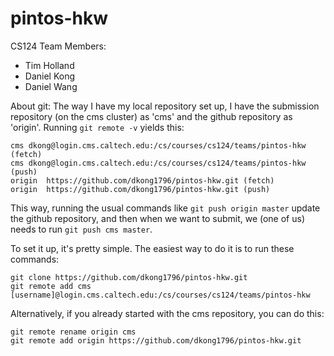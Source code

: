 pintos-hkw
==========

CS124 Team Members:
- Tim Holland
- Daniel Kong
- Daniel Wang

About git:
The way I have my local repository set up, I have the submission repository (on the cms cluster) as 'cms' and the github repository as 'origin'. Running `git remote -v` yields this:

```
cms	dkong@login.cms.caltech.edu:/cs/courses/cs124/teams/pintos-hkw (fetch)
cms	dkong@login.cms.caltech.edu:/cs/courses/cs124/teams/pintos-hkw (push)
origin	https://github.com/dkong1796/pintos-hkw.git (fetch)
origin	https://github.com/dkong1796/pintos-hkw.git (push)
```

This way, running the usual commands like `git push origin master` update the github repository, and then when we want to submit, we (one of us) needs to run `git push cms master`.

To set it up, it's pretty simple. The easiest way to do it is to run these commands:

```
git clone https://github.com/dkong1796/pintos-hkw.git
git remote add cms [username]@login.cms.caltech.edu:/cs/courses/cs124/teams/pintos-hkw
```

Alternatively, if you already started with the cms repository, you can do this:

```
git remote rename origin cms
git remote add origin https://github.com/dkong1796/pintos-hkw.git
```
